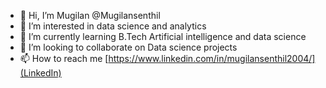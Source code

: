 - 👋 Hi, I’m Mugilan  @Mugilansenthil
- 👀 I’m interested in data science and analytics
- 🌱 I’m currently learning B.Tech Artificial intelligence and data science
- 💞️ I’m looking to collaborate on Data science projects
- 📫 How to reach me [https://www.linkedin.com/in/mugilansenthil2004/](LinkedIn)

<!---
Mugilansenthil/Mugilansenthil is a ✨ special ✨ repository because its `README.md` (this file) appears on your GitHub profile.
You can click the Preview link to take a look at your changes.
--->
